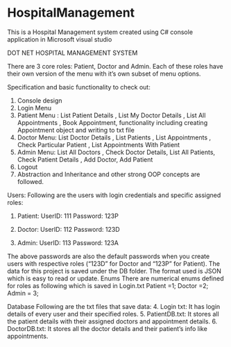 # HospitalManagement
This is a Hospital Management system created using C# console application in Microsoft visual studio

DOT NET HOSPITAL MANAGEMENT SYSTEM

There are 3 core roles: Patient, Doctor and Admin. Each of these roles have their own version of the menu with it’s own subset of menu options. 

Specification and basic functionality to check out:

1) Console design  
2) Login Menu
3) Patient Menu : List Patient Details , List My Doctor Details , List All Appointments , Book Appointment, functionality including creating
Appointment object and writing to txt file
4) Doctor Menu: List Doctor Details , List Patients , List Appointments , Check Particular Patient , List Appointments With Patient
5) Admin Menu: List All Doctors , Check Doctor Details, List All Patients, Check Patient Details , Add Doctor, Add Patient
6) Logout
7) Abstraction and Inheritance and other strong OOP concepts are followed.

Users:
Following are the users with login credentials and specific assigned roles:
1.	Patient: 
UserID: 111
Password: 123P

2.	Doctor:
UserID: 112
Password: 123D

3.	Admin:
UserID: 113
Password: 123A


The above passwords are also the default passwords when you create users with respective roles (“123D” for Doctor and “123P” for Patient).
The data for this project is saved under the DB folder. The format used is JSON which is easy to read or update.
Enums
There are numerical enums defined for roles as following which is saved in Login.txt
Patient =1;
Doctor =2;
Admin = 3;

Database
Following are the txt files that save data:
4.	Login txt: It has login details of every user and their specified roles.
5.	PatientDB.txt: It stores all the patient details with their assigned doctors and appointment details.
6.	DoctorDB.txt: It stores all the doctor details and their patient’s info like appointments.


